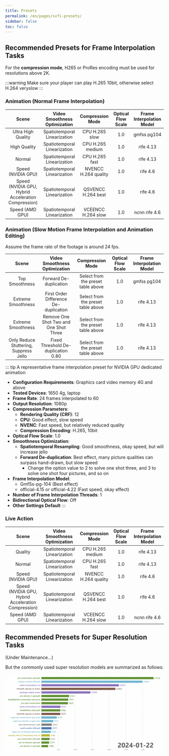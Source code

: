 ```yaml
---
title: Presets
permalink: /en/pages/svfi-presets/
sidebar: false
toc: false
---
```

## Recommended Presets for Frame Interpolation Tasks

For the **compression mode**, H265 or ProRes encoding must be used for resolutions above 2K.

:::warning
Make sure your player can play H.265 10bit,
otherwise select H.264 veryslow
:::

### Animation (Normal Frame Interpolation)

| Scene | Video Smoothness Optimization | Compression Mode | Optical Flow Scale | Frame Interpolation Model |
| :---: | :---: | :---: | :---: | :---: |
| Ultra High Quality | Spatiotemporal Linearization | CPU H.265 slow | 1.0 | gmfss pg104 |
| High Quality | Spatiotemporal Linearization | CPU H.265 medium | 1.0 | rife 4.13 |
| Normal | Spatiotemporal Linearization | CPU H.265 fast | 1.0 | rife 4.13 |
| Speed (NVIDIA GPU) | Spatiotemporal Linearization | NVENCC H.264 quality | 1.0 | rife 4.6 |
| Speed (NVIDIA GPU, Hybrid Acceleration Compression) | Spatiotemporal Linearization | QSVENCC H.264 best | 1.0 | rife 4.6 |
| Speed (AMD GPU) | Spatiotemporal Linearization | VCEENCC H.264 slow | 1.0 | ncnn rife 4.6 |

### Animation (Slow Motion Frame Interpolation and Animation Editing)

Assume the frame rate of the footage is around 24 fps.

| Scene | Video Smoothness Optimization | Compression Mode | Optical Flow Scale | Frame Interpolation Model |
| :---: | :---: | :---: | :---: | :---: |
| Top Smoothness | Forward De-duplication | Select from the preset table above | 1.0 | gmfss pg104 |
| Extreme Smoothness | First Order Difference De-duplication | Select from the preset table above | 1.0 | rife 4.13 |
| Extreme Smoothness | Remove One Shot Two and One Shot Three | Select from the preset table above | 1.0 | rife 4.13 |
| Only Reduce Stuttering, Suppress Jello | Fixed Threshold De-duplication 0.80 | Select from the preset table above | 1.0 | rife 4.13 |

::: tip A representative frame interpolation preset for NVIDIA GPU dedicated animation

- **Configuration Requirements**: Graphics card video memory 4G and above
- **Tested Devices**: 1650 4g, laptop
- **Frame Rate**: 24 frames interpolated to 60
- **Output Resolution**: 1080p
- **Compression Parameters**:
  - **Rendering Quality (CRF)**: 12
  - **CPU**: Good effect, slow speed
  - **NVENC**: Fast speed, but relatively reduced quality
  - **Compression Encoding**: H.265, 10bit
- **Optical Flow Scale**: 1.0
- **Smoothness Optimization**:
  - **Spatiotemporal Resampling**: Good smoothness, okay speed, but will increase jello
  - **Forward De-duplication**: Best effect, many picture qualities can surpass hand-drawn, but slow speed
    - Change the option value to 2 to solve one shot three, and 3 to solve one shot four pictures, and so on
- **Frame Interpolation Model**:
  - GmfSs-pg-104 (Best effect)
  - official-4.15 or official-4.22 (Fast speed, okay effect)
- **Number of Frame Interpolation Threads**: 1
- **Bidirectional Optical Flow**: Off
- **Other Settings Default**
:::

### Live Action

| Scene | Video Smoothness Optimization | Compression Mode | Optical Flow Scale | Frame Interpolation Model |
| :---: | :---: | :---: | :---: | :---: |
| Quality | Spatiotemporal Linearization | CPU H.265 medium | 1.0 | rife 4.13 |
| Normal | Spatiotemporal Linearization | CPU H.265 fast | 1.0 | rife 4.13 |
| Speed (NVIDIA GPU) | Spatiotemporal Linearization | NVENCC H.264 quality | 1.0 | rife 4.6 |
| Speed (NVIDIA GPU, Hybrid Acceleration Compression) | Spatiotemporal Linearization | QSVENCC H.264 best | 1.0 | rife 4.6 |
| Speed (AMD GPU) | Spatiotemporal Linearization | VCEENCC H.264 slow | 1.0 | ncnn rife 4.6 |

## Recommended Presets for Super Resolution Tasks

(Under Maintenance...)

But the commonly used super resolution models are summarized as follows:

<div align=center>
<img src="/Statics/UserGuide/sr_usage_1.png"  width=600>
</div>